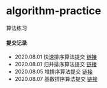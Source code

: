 # algorithm-practice
算法练习

#### 提交记录
- 2020.08.01 快速排序算法提交 [链接](https://github.com/Chenchicheng/algorithm-practice/blob/master/src/sort/QuickSort.java)
- 2020.08.01 归并排序算法提交 [链接](https://github.com/Chenchicheng/algorithm-practice/blob/master/src/sort/MergeSort.java)
- 2020.08.05 堆排序算法提交 [链接](https://github.com/Chenchicheng/algorithm-practice/blob/master/src/sort/HeapSort.java)
- 2020.08.07 基数排序算法提交 [链接](https://github.com/Chenchicheng/algorithm-practice/blob/master/src/sort/RadixSort.java)
